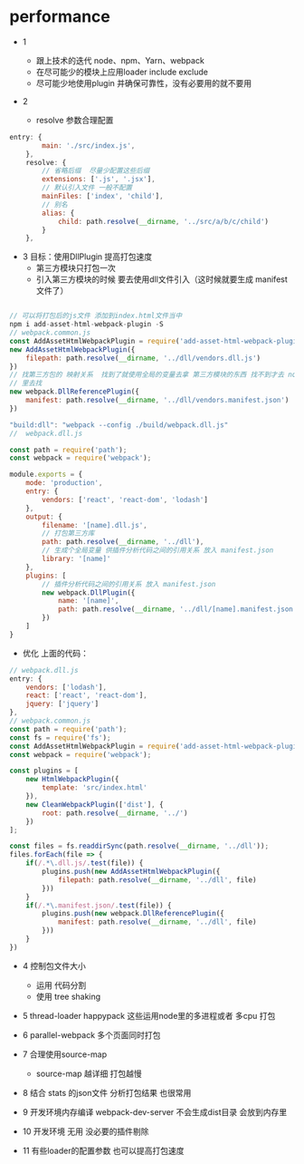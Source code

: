 # performance

- 1
  - 跟上技术的迭代 node、npm、Yarn、webpack
  - 在尽可能少的模块上应用loader  include exclude
  - 尽可能少地使用plugin 并确保可靠性，没有必要用的就不要用

- 2
  - resolve 参数合理配置

```javascript
entry: {
		main: './src/index.js',
	},
	resolve: {
        // 省略后缀  尽量少配置这些后缀
		extensions: ['.js', '.jsx'],
        // 默认引入文件 一般不配置
        mainFiles: ['index', 'child'],
        // 别名
		alias: {
			child: path.resolve(__dirname, '../src/a/b/c/child')
		}
	},
```

- 3 目标：使用DllPlugin 提高打包速度 
  - 第三方模块只打包一次
  - 引入第三方模块的时候 要去使用dll文件引入（这时候就要生成 manifest文件了）

```javascript

// 可以将打包后的js文件 添加到index.html文件当中
npm i add-asset-html-webpack-plugin -S
// webpack.common.js
const AddAssetHtmlWebpackPlugin = require('add-asset-html-webpack-plugin');
new AddAssetHtmlWebpackPlugin({
    filepath: path.resolve(__dirname, '../dll/vendors.dll.js')
})
// 找第三方包的 映射关系  找到了就使用全局的变量去拿 第三方模块的东西 找不到才去 node-modules
// 里去找
new webpack.DllReferencePlugin({
    manifest: path.resolve(__dirname, '../dll/vendors.manifest.json')
})

"build:dll": "webpack --config ./build/webpack.dll.js"
//  webpack.dll.js

const path = require('path');
const webpack = require('webpack');

module.exports = {
	mode: 'production',
	entry: {
		vendors: ['react', 'react-dom', 'lodash']
	},
	output: {
		filename: '[name].dll.js',
        // 打包第三方库
		path: path.resolve(__dirname, '../dll'),
        // 生成个全局变量 供插件分析代码之间的引用关系 放入 manifest.json
		library: '[name]'
	},
	plugins: [
        // 插件分析代码之间的引用关系 放入 manifest.json
		new webpack.DllPlugin({
			name: '[name]',
			path: path.resolve(__dirname, '../dll/[name].manifest.json'),
		})
	]
}

```

- 优化 上面的代码：

```javascript
// webpack.dll.js
entry: {
    vendors: ['lodash'],
    react: ['react', 'react-dom'],
    jquery: ['jquery']
},
// webpack.common.js
const path = require('path');
const fs = require('fs');
const AddAssetHtmlWebpackPlugin = require('add-asset-html-webpack-plugin');
const webpack = require('webpack');

const plugins = [
	new HtmlWebpackPlugin({
		template: 'src/index.html'
	}), 
	new CleanWebpackPlugin(['dist'], {
		root: path.resolve(__dirname, '../')
	})
];

const files = fs.readdirSync(path.resolve(__dirname, '../dll'));
files.forEach(file => {
	if(/.*\.dll.js/.test(file)) {
		plugins.push(new AddAssetHtmlWebpackPlugin({
			filepath: path.resolve(__dirname, '../dll', file)
		}))
	}
	if(/.*\.manifest.json/.test(file)) {
		plugins.push(new webpack.DllReferencePlugin({
			manifest: path.resolve(__dirname, '../dll', file)
		}))
	}
})

```

- 4 控制包文件大小
  - 运用 代码分割
  - 使用 tree shaking

- 5 thread-loader happypack  这些运用node里的多进程或者 多cpu 打包
- 6  parallel-webpack 多个页面同时打包
- 7 合理使用source-map  
  - source-map 越详细 打包越慢
- 8 结合 stats 的json文件 分析打包结果  也很常用
- 9 开发环境内存编译  webpack-dev-server 不会生成dist目录 会放到内存里 
- 10 开发环境 无用  没必要的插件剔除  
- 11 有些loader的配置参数 也可以提高打包速度
